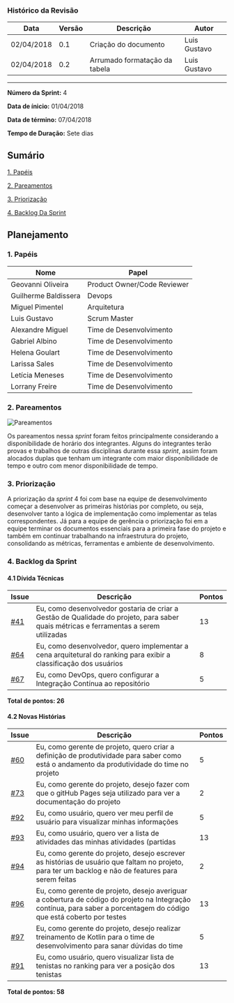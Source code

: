 ### Histórico da Revisão
| Data | Versão | Descrição | Autor |
|---|---|---|---|
| 02/04/2018| 0.1 |Criação do documento | Luis Gustavo |
| 02/04/2018| 0.2 |Arrumado formatação da tabela | Luis Gustavo |
-------------------------------------------------------------------------------------------------

**Número da Sprint:** 4

**Data de ínicio:** 01/04/2018

**Data de término:** 07/04/2018

**Tempo de Duração:** Sete dias

## Sumário

[1. Papéis](#1-papéis)

[2. Pareamentos](#2-pareamentos)

[3. Priorização](#3-priorização)

[4. Backlog Da Sprint](#4-backlog-da-sprint)

## **Planejamento**

### 1. **Papéis**

| Nome                  | Papel |
|-----------------------|-------------|
| Geovanni Oliveira | Product Owner/Code Reviewer|
| Guilherme Baldissera | Devops |
| Miguel Pimentel | Arquitetura |
| Luis Gustavo | Scrum Master |
| Alexandre Miguel | Time de Desenvolvimento |
| Gabriel Albino | Time de Desenvolvimento |
| Helena Goulart | Time de Desenvolvimento |
| Larissa Sales | Time de Desenvolvimento |
| Letícia Meneses | Time de Desenvolvimento |
| Lorrany Freire | Time de Desenvolvimento |

### 2. **Pareamentos**
![Pareamentos](https://i.imgur.com/bY4F3wo.jpg)

Os pareamentos nessa _sprint_ foram feitos principalmente considerando a disponibilidade de horário dos integrantes. Alguns do integrantes terão provas e trabalhos de outras disciplinas durante essa _sprint_, assim foram alocados duplas que tenham um integrante com maior disponibilidade de tempo e outro com menor disponibilidade de tempo.

### 3. **Priorização**

A priorização da *sprint* 4 foi com base na equipe de desenvolvimento começar a desenvolver as primeiras histórias por completo, ou seja, desenvolver tanto a lógica de implementação como implementar as telas correspondentes. Já para a equipe de gerência o priorização foi em a equipe terminar os documentos essenciais para a primeira fase do projeto e também em continuar trabalhando na infraestrutura do projeto, consolidando as métricas, ferramentas e ambiente de desenvolvimento.

### 4. **Backlog da Sprint**

#### 4.1 **Dívida Técnicas**
| Issue | Descrição | Pontos|
|-------|-----------|-------------|
|[#41](https://github.com/fga-gpp-mds/2018.1_Nexte/issues/41) |Eu, como desenvolvedor gostaria de criar a Gestão de Qualidade do projeto, para saber quais métricas e ferramentas a serem utilizadas | 13 |
|[#64](https://github.com/fga-gpp-mds/2018.1_Nexte/issues/64) |Eu, como desenvolvedor, quero implementar a cena arquitetural do ranking para exibir a classificação dos usuários | 8 |
|[#67](https://github.com/fga-gpp-mds/2018.1_Nexte/issues/67) |Eu, como DevOps, quero configurar a Integração Contínua ao repositório | 5 |

**Total de pontos: 26**


#### 4.2 **Novas Histórias**

| Issue | Descrição | Pontos|
|-------|-----------|-------------|
|[#60](https://github.com/fga-gpp-mds/2018.1_Nexte/issues/60) |Eu, como gerente de projeto, quero criar a definição de produtividade para saber como está o andamento da produtividade do time no projeto | 5 |
|[#73](https://github.com/fga-gpp-mds/2018.1_Nexte/issues/73) |Eu, como gerente do projeto, desejo fazer com que o gitHub Pages seja utilizado para ver a documentação do projeto | 2 |
|[#92](https://github.com/fga-gpp-mds/2018.1_Nexte/issues/92) |Eu, como usuário, quero ver meu perfil de usuário para visualizar minhas informações | 5 |
|[#93](https://github.com/fga-gpp-mds/2018.1_Nexte/issues/93) |Eu, como usuário, quero ver a lista de atividades das minhas atividades (partidas | 13 |
|[#94](https://github.com/fga-gpp-mds/2018.1_Nexte/issues/94) |Eu, como gerente do projeto, desejo escrever as histórias de usuário que faltam no projeto, para ter um backlog e não de features para serem feitas | 2 |
|[#96](https://github.com/fga-gpp-mds/2018.1_Nexte/issues/96) |Eu, como gerente de projeto, desejo averiguar a cobertura de código do projeto na Integração contínua, para saber a porcentagem do código que está coberto por testes | 13 |
|[#97](https://github.com/fga-gpp-mds/2018.1_Nexte/issues/97) |Eu, como gerente do projeto, desejo realizar treinamento de Kotlin para o time de desenvolvimento para sanar dúvidas do time | 5 |
|[#91](https://github.com/fga-gpp-mds/2018.1_Nexte/issues/91) |Eu, como usuário, quero visualizar lista de tenistas no ranking para ver a posição dos tenistas | 13 |


**Total de pontos: 58**
